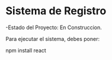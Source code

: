 <h1>Sistema de Registro</h1>

-Estado del Proyecto: En Construccion.

Para ejecutar el sistema, debes poner:

npm install react

